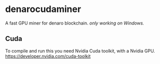 # denarocudaminer
A fast GPU miner for denaro blockchain.
_only working on Windows._

## Cuda
To compile and run this you need Nvidia Cuda toolkit, with a Nvidia GPU.
https://developer.nvidia.com/cuda-toolkit
